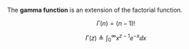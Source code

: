 The **gamma function** is an extension of the factorial function.

$$
\Gamma(n) = (n-1)!
$$

$$
\Gamma(z) \triangleq \int_0^\infty x^{z-1}e^{-x}\dd{x}
$$